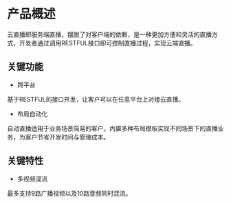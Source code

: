 # 产品概述

云直播即服务端直播，摆脱了对客户端的依赖，是一种更加方便和灵活的直播方式，开发者通过调用RESTFUL接口即可控制直播过程，实现云端直播。


## 关键功能

- 跨平台

基于RESTFUL的接口开发，让客户可以在任意平台上对接云直播。

- 布局自动化

自动直播适用于业务场景简易的客户，内置多种布局模板实现不同场景下的直播业务，为客户节省开发时间与管理成本。

## 关键特性

- 多视频混流

最多支持9路广播视频以及10路音频同时混流。
